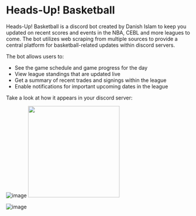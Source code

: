 # Heads-Up! Basketball

Heads-Up! Basketball is a discord bot created by Danish Islam to keep you updated on recent scores and events in the NBA, CEBL and more leagues to come. The bot utilizes web scraping from multiple sources to provide a central platform for basketball-related updates within discord servers. 

The bot allows users to:
  - See the game schedule and game progress for the day 
  - View league standings that are updated live
  - Get a summary of recent trades and signings within the league
  - Enable notifications for important upcoming dates in the league

Take a look at how it appears in your discord server:

![image](https://user-images.githubusercontent.com/105610097/181619082-95eacb9e-3f9c-4f59-9470-f3a9488b23cd.png)
<img src="https://user-images.githubusercontent.com/105610097/181619082-95eacb9e-3f9c-4f59-9470-f3a9488b23cd.png" width="250" height="250">

![image](https://user-images.githubusercontent.com/105610097/181619274-cbd4cae0-125a-4caa-8c0c-70760eb6c05a.png)
